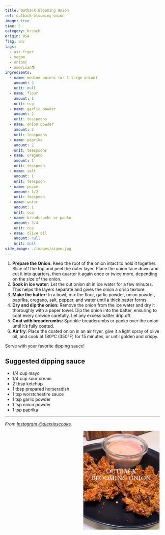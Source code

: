```yaml
---
title: Outback Blooming Onion
ref: outback-blooming-onion
image: true
time: 5
category: brunch
origin: USA
flag: 🇺🇸
tags:
  - air-fryer
  - vegan
  - onion🧅
  - american🌎
ingredients:
  - name: medium onions (or 1 large onion)
    amount: 2
    unit: null
  - name: flour
    amount: 1
    unit: cup
  - name: garlic powder
    amount: 2
    unit: teaspoons
  - name: onion powder
    amount: 2
    unit: teaspoons
  - name: paprika
    amount: 2
    unit: teaspoons
  - name: oregano
    amount: 1
    unit: teaspoon
  - name: salt
    amount: 1
    unit: teaspoon
  - name: pepper
    amount: 1/2
    unit: teaspoon
  - name: water
    amount: 1
    unit: cup
  - name: breadcrumbs or panko
    amount: 3/4
    unit: cup
  - name: olive oil
    amount: null
    unit: null
side_image: ./images/aigen.jpg
---
```


1. **Prepare the Onion:** Keep the root of the onion intact to hold it together. Slice off the top and peel the outer layer. Place the onion face down and cut it into quarters, then quarter it again once or twice more, depending on the size of the onion.
2. **Soak in ice water:** Let the cut onion sit in ice water for a few minutes. This helps the layers separate and gives the onion a crisp texture.
3. **Make the batter:** In a bowl, mix the flour, garlic powder, onion powder, paprika, oregano, salt, pepper, and water until a thick batter forms.
4. **Dry and dip the onion:** Remove the onion from the ice water and dry it thoroughly with a paper towel. Dip the onion into the batter, ensuring to coat every crevice carefully. Let any excess batter drip off.
5. **Coat with breadcrumbs:** Sprinkle breadcrumbs or panko over the onion until it’s fully coated.
6. **Air fry**: Place the coated onion in an air fryer, give it a light spray of olive oil, and cook at 180ºC (350°F) for 15 minutes, or until golden and crispy.

Serve with your favorite dipping sauce!

## Suggested dipping sauce
- 1/4 cup mayo
- 1/4 cup sour cream
- 2 tbsp ketchup
- 1 tbsp prepared horseradish
- 1 tsp worstchestire sauce
- 1 tsp garlic powder
- 1 tsp onion powder
- 1 tsp paprika

---

_From [Instagram @alexrioscooks](https://www.instagram.com/reel/C6_9GM2v_U7/?utm_source=ig_web_copy_link&igsh=MzRlODBiNWFlZA==)._

<img src="images/outback_blooming_onion.png" style="width:250px; float:right;"/>